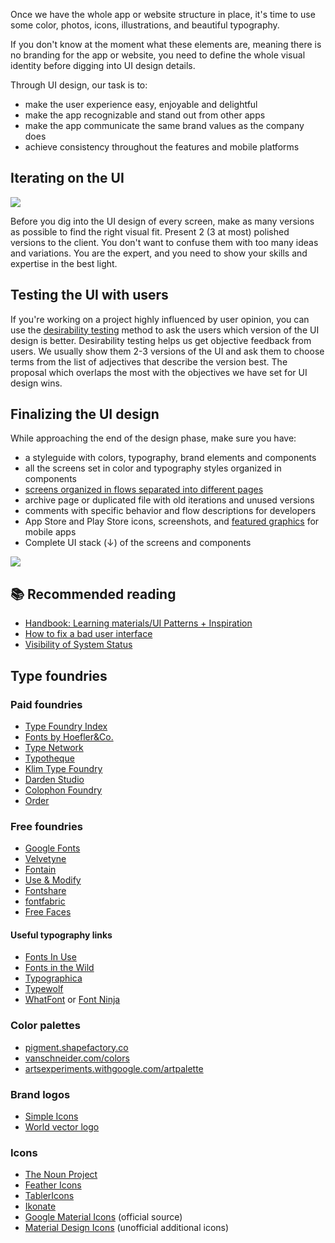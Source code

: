 Once we have the whole app or website structure in place, it's time to use some color, photos, icons, illustrations, and beautiful typography.

If you don't know at the moment what these elements are, meaning there is no branding for the app or website, you need to define the whole visual identity before digging into UI design details.

Through UI design, our task is to:

- make the user experience easy, enjoyable and delightful
- make the app recognizable and stand out from other apps
- make the app communicate the same brand values as the company does
- achieve consistency throughout the features and mobile platforms

## Iterating on the UI

![](/img/designprocess-ui-iterations.png)

Before you dig into the UI design of every screen, make as many versions as possible to find the right visual fit. Present 2 (3 at most) polished versions to the client. You don't want to confuse them with too many ideas and variations. You are the expert, and you need to show your skills and expertise in the best light.

## Testing the UI with users

If you're working on a project highly influenced by user opinion, you can use the [desirability testing](https://infinum.com/handbook/design/research/evaluative-research/desirability-testing) method to ask the users which version of the UI design is better. Desirability testing helps us get objective feedback from users. We usually show them 2-3 versions of the UI and ask them to choose terms from the list of adjectives that describe the version best. The proposal which overlaps the most with the objectives we have set for UI design wins.

## Finalizing the UI design

While approaching the end of the design phase, make sure you have:

- a styleguide with colors, typography, brand elements and components
- all the screens set in color and typography styles organized in components
- [screens organized in flows separated into different pages](https://infinum.com/handbook/design/design-process/handoff/design-files-and-project-folders)
- archive page or duplicated file with old iterations and unused versions
- comments with specific behavior and flow descriptions for developers
- App Store and Play Store icons, screenshots, and [featured graphics](https://infinum.com/handbook/books/design/design-process/handoff/export#store-promotional-visuals) for mobile apps
- Complete UI stack (↓) of the screens and components

![](/img/designprocess-ui-stack.png)

## 📚 Recommended reading
- [Handbook: Learning materials/UI Patterns + Inspiration](https://infinum.com/handbook/books/design/resources/learning-materials#inspiration)
- [How to fix a bad user interface](https://www.scotthurff.com/posts/why-your-user-interface-is-awkward-youre-ignoring-the-ui-stack/)
- [Visibility of System Status](https://www.nngroup.com/articles/visibility-system-status/)

## Type foundries

### Paid foundries
- [Type Foundry Index](https://type.lol/)
- [Fonts by Hoefler&Co.](https://www.typography.com/)
- [Type Network](https://fontbureau.typenetwork.com/)
- [Typotheque](https://www.typotheque.com/)
- [Klim Type Foundry](https://klim.co.nz/)
- [Darden Studio](https://www.dardenstudio.com/)
- [Colophon Foundry](https://www.colophon-foundry.org/)
- [Order](https://order.design/)

### Free foundries

- [Google Fonts](https://fonts.google.com/)
- [Velvetyne](http://velvetyne.fr)
- [Fontain](https://fontain.org/)
- [Use & Modify](http://usemodify.com/)
- [Fontshare](https://www.fontshare.com/)
- [fontfabric](https://www.fontfabric.com/free-fonts/)
- [Free Faces](https://freefaces.gallery/)

#### Useful typography links
- [Fonts In Use](https://fontsinuse.com/)
- [Fonts in the Wild](https://www.fontsinthewild.com/free)
- [Typographica](https://typographica.org)
- [Typewolf](https://www.typewolf.com/)
- [WhatFont](https://chrome.google.com/webstore/detail/whatfont/jabopobgcpjmedljpbcaablpmlmfcogm) or [Font Ninja](https://chrome.google.com/webstore/detail/fonts-ninja/eljapbgkmlngdpckoiiibecpemleclhh)


### Color palettes

- [pigment.shapefactory.co](https://pigment.shapefactory.co/)
- [vanschneider.com/colors](https://vanschneider.com/colors)
- [artsexperiments.withgoogle.com/artpalette](https://artsexperiments.withgoogle.com/artpalette/)


### Brand logos

- [Simple Icons](https://simpleicons.org/)
- [World vector logo](https://worldvectorlogo.com/)


### Icons

- [The Noun Project](http://thenounproject.com/)
- [Feather Icons](https://feathericons.com/)
- [TablerIcons](https://tablericons.com/)
- [Ikonate](https://ikonate.com/)
- [Google Material Icons](https://www.google.com/design/icons/) (official source)
- [Material Design Icons](https://materialdesignicons.com/) (unofficial additional icons)
